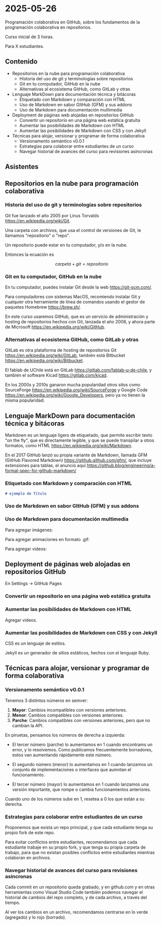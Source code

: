 # 2025-05-26

Programación colaborativa en GitHub, sobre los fundamentos de la programación colaborativa en repositorios.

Curso inicial de 3 horas.

Para X estudiantes.

## Contenido

* Repositorios en la nube para programación colaborativa
  * Historia del uso de git y terminologías sobre repositorios
  * Git en tu computador, GitHub en la nube
  * Alternativas al ecosistema GitHub, como GitLab y otras
* Lenguaje MarkDown para documentación técnica y bitácoras
  * Etiquetado con Markdown y comparación con HTML
  * Uso de Markdown en sabor GItHub (GFM) y sus addons
  * Uso de Markdown para documentación multimedia
* Deployment de páginas web alojadas en repositorios GitHub
  * Convertir un repositorio en una página web estática gratuita
  * Aumentar las posibilidades de Markdown con HTML
  * Aumentar las posibilidades de Markdown con CSS y con Jekyll
* Técnicas para alojar, versionar y programar de forma colaborativa
  * Versionamento semántico v0.0.1
  * Estrategias para colaborar entre estudiantes de un curso
  * Navegar historial de avances del curso para revisiones asíncronas

## Asistentes

## Repositorios en la nube para programación colaborativa

### Historia del uso de git y terminologías sobre repositorios

Git fue lanzado el año 2005 por Linus Torvalds <https://en.wikipedia.org/wiki/Git>.

Una carpeta con archivos, que usa el control de versiones de Git, le llamamos "repositorio" o "repo".

Un repositorio puede estar en tu computador, y/o en la nube.

Entonces la ecuación es

$$carpeta + git = repositorio$$

### Git en tu computador, GitHub en la nube

En tu computador, puedes instalar Git desde la web <https://git-scm.com/>.

Para computadores con sistemas MacOS, recomiendo instalar Git y cualquier otra herramiente de línea de comandos usando el gestor de paquetes Homebrew <https://brew.sh/>.

En este curso usaremos GitHub, que es un servicio de administración y hosting de repositorios hechos con Git, lanzada el año 2008, y ahora parte de Microsoft <https://en.wikipedia.org/wiki/GitHub>.

### Alternativas al ecosistema GitHub, como GitLab y otras

GitLab es otra plataforma de hosting de repositorios Git <https://en.wikipedia.org/wiki/GitLab>, también está Bitbucket <https://en.wikipedia.org/wiki/Bitbucket>.

El fablab de UChile está en GitLab <https://gitlab.com/fablab-u-de-chile>, y también el software Kicad <https://gitlab.com/kicad>.

En los 2000s y 2010s ganaron mucha popularidad otros sitos como SourceForge <https://en.wikipedia.org/wiki/SourceForge> y Google Code <https://en.wikipedia.org/wiki/Google_Developers>, pero ya no tienen la misma popularidad.

## Lenguaje MarkDown para documentación técnica y bitácoras

Markdown es un lenguaje ligero de etiquetado, que permite escribir texto "on the fly", que es directamente legible, y que se puede transpilar a otros formatos, como HTML <https://en.wikipedia.org/wiki/Markdown>.

En el 2017 GitHub lanzó su propia variante de Markdown, llamada GFM (GitHub Flavored Markdown) <https://github.github.com/gfm/>, que incluye extensiones para tablas, el anuncio aquí <https://github.blog/engineering/a-formal-spec-for-github-markdown/>

### Etiquetado con Markdown y comparación con HTML

```md
# ejemplo de Título
```

### Uso de Markdown en sabor GItHub (GFM) y sus addons

### Uso de Markdown para documentación multimedia

Para agregar imágenes:

Para agregar animaciones en formato .gif:

Para agregar videos:

## Deployment de páginas web alojadas en repositorios GitHub

En Settings -> GitHub Pages

### Convertir un repositorio en una página web estática gratuita

### Aumentar las posibilidades de Markdown con HTML

Agregar videos.

### Aumentar las posibilidades de Markdown con CSS y con Jekyll

CSS es un lenguaje de estilos.

Jekyll es un generador de sitios estáticos, hechos con el lenguaje Ruby.

## Técnicas para alojar, versionar y programar de forma colaborativa

### Versionamento semántico v0.0.1

Tenemos 3 distintos números en semver:

1. **Mayor**: Cambios incompatibles con versiones anteriores.
2. **Menor**: Cambios compatibles con versiones anteriores.
3. **Parche**: Cambios compatibles con versiones anteriores, pero que no cambian la API.

En piruetas, pensamos los números de derecha a izquierda:

- El tercer número (parche) lo aumentamos en 1 cuando encontrams un error, y lo resolvemos. Como publicamos frecuentemente borradores, estos van aumentando rápidamente este número.

- El segundo número (menor) lo aumentamos en 1 cuando lanzamos un conjunto de implementaciones o interfaces que aumntan el funcionamiento.

- El tercer número (mayor) lo aumentamos en 1 cuando lanzamos una versión importante, que rompe o cambia funcionamientos anteriores.

Cuando uno de los números sube en 1, resetea a 0 los que están a su derecha.

### Estrategias para colaborar entre estudiantes de un curso

Proponemos que exista un repo principal, y que cada estudiante tenga su propio fork de este repo.

Para evitar conflictos entre estudiantes, recomendamos que cada estudiante trabaje en su propio fork, y que tenga su propia carpeta de trabajo, para que no existan posibles conflictos entre estudiantes mientras colaboran en archivos.

### Navegar historial de avances del curso para revisiones asíncronas

Cada commit en un repositorio queda grabado, y en github.com y en otras herramientas como Visual Studio Code también podemos navegar el historial de cambios del repo completo, y de cada archivo, a través del tiempo.

Al ver los cambios en un archivo, recomendamos centrarse en lo verde (agregado) y lo rojo (borrado).
